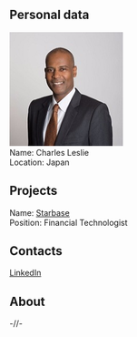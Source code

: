 ## Personal data
![charles leslie photo](photo/charles_leslie.jpg)  
Name:   Charles Leslie  
Location: Japan  
## Projects 
Name: [Starbase](../projects/starbase.md)  
Position: Financial Technologist    
## Contacts
[LinkedIn](https://www.linkedin.com/in/charlesleslie/)      
## About
-//- 
